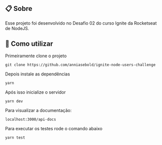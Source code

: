  ## 📋 Sobre
  Esse projeto foi desenvolvido no Desafio 02 do curso Ignite da Rocketseat de NodeJS.

## 💾 Como utilizar 

Primeiramente clone o projeto
      
    git clone https://github.com/anniasebold/ignite-node-users-challenge

Depois instale as dependências

    yarn

Após isso inicialize o servidor
    
    yarn dev

Para visualizar a documentação:

    localhost:3000/api-docs

Para executar os testes rode o comando abaixo

    yarn test